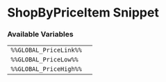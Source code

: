 # ShopByPriceItem Snippet

### Available Variables
|||
|---|---|
| `%%GLOBAL_PriceLink%%` |
| `%%GLOBAL_PriceLow%%` |
| `%%GLOBAL_PriceHigh%%` |

